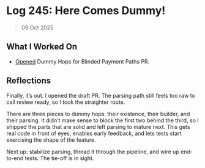 # Log 245: Here Comes Dummy!

> 09 Oct 2025

## What I Worked On

- [Opened] Dummy Hops for Blinded Payment Paths PR.

## Reflections

Finally, it’s out. I opened the draft PR. The parsing path still feels too raw
to call review ready, so I took the straighter route.

There are three pieces to dummy hops: their existence, their builder, and their
parsing. It didn’t make sense to block the first two behind the third, so I
shipped the parts that are solid and left parsing to mature next. This gets real
code in front of eyes, enables early feedback, and lets tests start exercising
the shape of the feature.

Next up: stabilize parsing, thread it through the pipeline, and wire up
end-to-end tests. The tie-off is in sight.

[Opened]: https://github.com/lightningdevkit/rust-lightning/pull/4152
